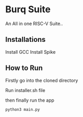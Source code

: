 # Burq Suite
An All in one RISC-V Suite..

## Installations
Install GCC
Install Spike



## How to Run

Firstly  go into the cloned directory


Run installer.sh file


then finally run the app
```bash
python3 main.py
```
